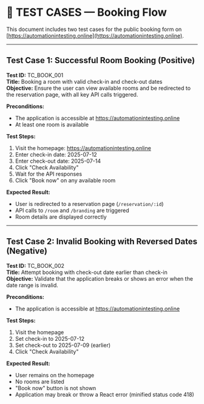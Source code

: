 # 🧪 TEST CASES — Booking Flow

This document includes two test cases for the public booking form on [https://automationintesting.online](https://automationintesting.online).

---

## Test Case 1: Successful Room Booking (Positive)

**Test ID:** TC_BOOK_001  
**Title:** Booking a room with valid check-in and check-out dates  
**Objective:** Ensure the user can view available rooms and be redirected to the reservation page, with all key API calls triggered.

**Preconditions:**
- The application is accessible at https://automationintesting.online
- At least one room is available

**Test Steps:**
1. Visit the homepage: https://automationintesting.online
2. Enter check-in date: 2025-07-12
3. Enter check-out date: 2025-07-14
4. Click "Check Availability"
5. Wait for the API responses
6. Click "Book now" on any available room

**Expected Result:**
- User is redirected to a reservation page (`/reservation/:id`)
- API calls to `/room` and `/branding` are triggered
- Room details are displayed correctly

---

## Test Case 2: Invalid Booking with Reversed Dates (Negative)

**Test ID:** TC_BOOK_002  
**Title:** Attempt booking with check-out date earlier than check-in  
**Objective:** Validate that the application breaks or shows an error when the date range is invalid.

**Preconditions:**
- The application is accessible at https://automationintesting.online

**Test Steps:**
1. Visit the homepage
2. Set check-in to 2025-07-12
3. Set check-out to 2025-07-09 (earlier)
4. Click "Check Availability"

**Expected Result:**
- User remains on the homepage
- No rooms are listed
- "Book now" button is not shown
- Application may break or throw a React error (minified status code 418)
